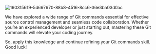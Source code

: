 ![190315619-5d667670-88b8-4516-8cc6-36e3ba03d0ac](https://github.com/kunalnandre/Git-and-Github/assets/111383966/52906398-0a8e-4ca1-8918-029e590f37f7)

We have explored a wide range of Git commands essential for effective source control management and seamless code collaboration. Whether you’re an experienced developer or just starting out, mastering these Git commands will elevate your coding journey.

So, apply this knowledge and continue refining your Git commands skill. Good luck!

